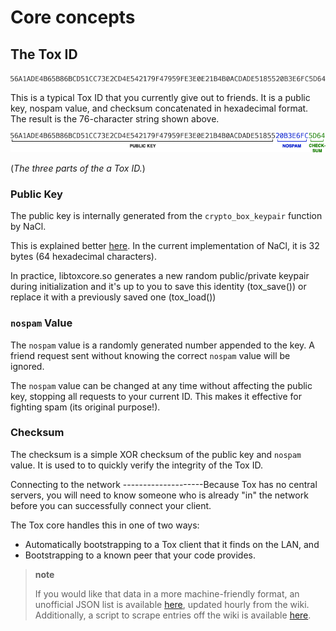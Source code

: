 Core concepts
=============

The Tox ID
----------

![](_static/public_key.png)

This is a typical Tox ID that you currently give out to friends. It is a
public key, nospam value, and checksum concatenated in hexadecimal
format. The result is the 76-character string shown above.

![](_static/public_key_bd.png)

(*The three parts of the a Tox ID.*)

### Public Key

The public key is internally generated from the `crypto_box_keypair`
function by NaCl.

This is explained better [here](http://nacl.cr.yp.to/box.html). In the
current implementation of NaCl, it is 32 bytes (64 hexadecimal
characters).

In practice, libtoxcore.so generates a new random public/private keypair
during initialization and it's up to you to save this identity
(tox\_save()) or replace it with a previously saved one (tox\_load())

### `nospam` Value

The `nospam` value is a randomly generated number appended to the key. A
friend request sent without knowing the correct `nospam` value will be
ignored.

The `nospam` value can be changed at any time without affecting the
public key, stopping all requests to your current ID. This makes it
effective for fighting spam (its original purpose!).

### Checksum

The checksum is a simple XOR checksum of the public key and `nospam`
value. It is used to to quickly verify the integrity of the Tox ID.

Connecting to the network --------------------Because Tox has no central
servers, you will need to know someone who is already "in" the network
before you can successfully connect your client.

The Tox core handles this in one of two ways:

-   Automatically bootstrapping to a Tox client that it finds on the
    LAN, and
-   Bootstrapping to a known peer that your code provides.

> **note**
>
> If you would like that data in a more machine-friendly format, an
> unofficial JSON list is available
> [here](https://dist-build.tox.im/Nodefile.json), updated hourly from
> the wiki. Additionally, a script to scrape entries off the wiki is
> available [here](https://github.com/Jman012/Tox-DHTservers-Updater).
